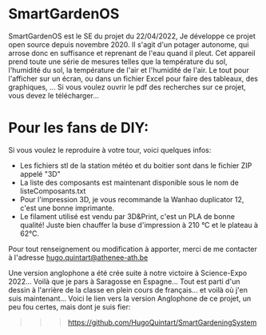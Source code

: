 # SmartGardenOS
SmartGardenOS est le SE du projet du 22/04/2022,
Je développe ce projet open source depuis novembre 2020.
Il s'agit d'un potager autonome, qui arrose donc en suffisance et reprenant de l'eau quand il pleut.
Cet appareil prend toute une série de mesures telles que la température du sol, l'humidité du sol, la température de l'air et l'humidité de l'air. Le tout pour l'afficher sur un écran, ou dans un fichier Excel pour faire des tableaux, des graphiques, ...
Si vous voulez ouvrir le pdf des recherches sur ce projet, vous devez le télécharger...
# Pour les fans de DIY:
Si vous voulez le reproduire à votre tour, voici quelques infos:
- Les fichiers stl de la station météo et du boitier sont dans le fichier ZIP appelé "3D"
- La liste des composants est maintenant disponible sous le nom de listeComposants.txt
- Pour l'impression 3D, je vous recommande la Wanhao duplicator 12, c'est une bonne imprimante.
- Le filament utilisé est vendu par 3D&Print, c'est un PLA de bonne qualité! Juste bien chauffer la buse d'impression à 210 °C et le plateau à 62°C.

Pour tout renseignement ou modification à apporter, merci de me contacter à l'adresse hugo.quintart@athenee-ath.be

Une version anglophone a été crée suite à notre victoire à Science-Expo 2022... Voilà que je pars à Saragosse en Espagne...
Tout est parti d'un dessin à l'arrière de la classe en plein cours de français... et voilà où j'en suis maintenant...
Voici le lien vers la version Anglophone de ce projet, un peu fou certes, mais dont je suis fier:
>>> https://github.com/HugoQuintart/SmartGardeningSystem
